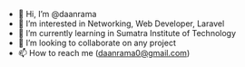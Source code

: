 - 👋 Hi, I’m @daanrama
- 👀 I’m interested in Networking, Web Developer, Laravel
- 🌱 I’m currently learning in Sumatra Institute of Technology
- 💞️ I’m looking to collaborate on any project
- 📫 How to reach me (daanrama0@gmail.com)

<!---
daanrama/daanrama is a ✨ special ✨ repository because its `README.md` (this file) appears on your GitHub profile.
You can click the Preview link to take a look at your changes.
--->
